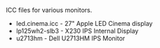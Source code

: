 ICC files for various monitors.

* led.cinema.icc - 27" Apple LED Cinema display
* lp125wh2-slb3 - X230 IPS Internal Display
* u2713hm - Dell U2713HM IPS Monitor
